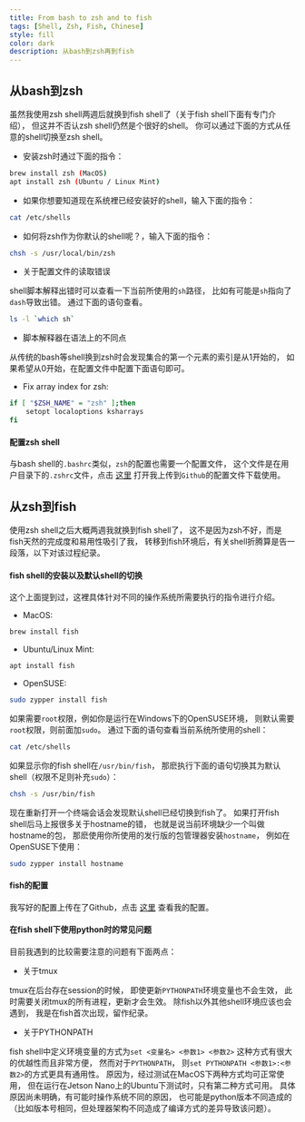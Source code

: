```yaml
---
title: From bash to zsh and to fish
tags: [Shell, Zsh, Fish, Chinese]
style: fill
color: dark
description: 从bash到zsh再到fish
---
```


## 从bash到zsh

虽然我使用zsh shell两週后就换到fish shell了（关于fish shell下面有专门介绍），
但这并不否认zsh shell仍然是个很好的shell。
你可以通过下面的方式从任意的shell切换至zsh shell。

* 安装zsh时通过下面的指令：

```sh
brew install zsh (MacOS)
apt install zsh (Ubuntu / Linux Mint)
```

* 如果你想要知道现在系统裡已经安装好的shell，输入下面的指令：

```sh
cat /etc/shells
```

* 如何将zsh作为你默认的shell呢？，输入下面的指令：

```sh
chsh -s /usr/local/bin/zsh
```

* 关于配置文件的读取错误

shell脚本解释出错时可以查看一下当前所使用的`sh`路径，
比如有可能是`sh`指向了`dash`导致出错。
通过下面的语句查看。

```sh
ls -l `which sh`
```

* 脚本解释器在语法上的不同点

从传统的bash等shell换到zsh时会发现集合的第一个元素的索引是从1开始的，
如果希望从0开始，在配置文件中配置下面语句即可。

* Fix array index for zsh:

```sh
if [ "$ZSH_NAME" = "zsh" ];then
	setopt localoptions ksharrays
fi
```

#### 配置zsh shell

与bash shell的`.bashrc`类似，`zsh`的配置也需要一个配置文件，
这个文件是在用户目录下的`.zshrc`文件，点击
[这里](https://github.com/xinii/xinconfig/blob/master/profile/core/zsh.sh)
打开我上传到`Github`的配置文件下载使用。

## 从zsh到fish

使用zsh shell之后大概两週我就换到fish shell了，
这不是因为zsh不好，而是fish天然的完成度和易用性吸引了我，
转移到fish环境后，有关shell折腾算是告一段落，以下对该过程纪录。

#### fish shell的安装以及默认shell的切换

这个上面提到过，这裡具体针对不同的操作系统所需要执行的指令进行介绍。

* MacOS:

```sh
brew install fish
```

* Ubuntu/Linux Mint:

```sh
apt install fish
```

* OpenSUSE:

```sh
sudo zypper install fish
```

如果需要`root`权限，例如你是运行在Windows下的OpenSUSE环境，
则默认需要`root`权限，则前面加`sudo`。
通过下面的语句查看当前系统所使用的shell：

```sh
cat /etc/shells
```

如果显示你的fish shell在`/usr/bin/fish`，
那麽执行下面的语句切换其为默认shell（权限不足则补充`sudo`）：

```sh
chsh -s /usr/bin/fish
```

现在重新打开一个终端会话会发现默认shell已经切换到fish了。
如果打开fish shell后马上报很多关于hostname的错，
也就是说当前环境缺少一个叫做hostname的包，
那麽使用你所使用的发行版的包管理器安装`hostname`，
例如在OpenSUSE下使用：

```sh
sudo zypper install hostname
```

#### fish的配置

我写好的配置上传在了Github，点击
[这里](https://github.com/xinii/xinconfig/tree/master/profile/fish)
查看我的配置。

#### 在fish shell下使用python时的常见问题


目前我遇到的比较需要注意的问题有下面两点：

- 关于tmux

tmux在后台存在session的时候，
即使更新`PYTHONPATH`环境变量也不会生效，
此时需要关闭tmux的所有进程，更新才会生效。
除fish以外其他shell环境应该也会遇到，
我是在fish首次出现，留作纪录。

- 关于PYTHONPATH

fish shell中定义环境变量的方式为`set <变量名> <参数1> <参数2>`
这种方式有很大的优越性而且非常方便，
然而对于`PYTHONPATH`，
则`set PYTHONPATH <参数1>:<参数2>`的方式更具有通用性。
原因为，经过测试在MacOS下两种方式均可正常使用，
但在运行在Jetson Nano上的Ubuntu下测试时，只有第二种方式可用。
具体原因尚未明确，有可能时操作系统不同的原因，
也可能是python版本不同造成的
（比如版本号相同，但处理器架构不同造成了编译方式的差异导致该问题）。
